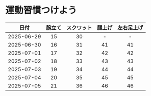 # 運動習慣つけよう

|日付|腕立て|スクワット|腿上げ|左右足上げ|
|:---:|:---:|:---:|:---:|:---:|
|2025-06-29|15|30|- | -|
|2025-06-30|16|31|41|41|
|2025-07-01|17|32|42|42|
|2025-07-02|18|33|43|43|
|2025-07-03|19|34|44|44|
|2025-07-04|20|35|45|45|
|2025-07-05|21|36|46|46|


